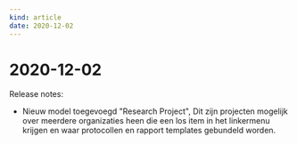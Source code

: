 ```yaml
---
kind: article
date: 2020-12-02
---
```


# 2020-12-02

Release notes:

* Nieuw model toegevoegd "Research Project", Dit zijn projecten mogelijk over meerdere organizaties heen die een los item in het linkermenu krijgen en waar protocollen en rapport templates gebundeld worden.
